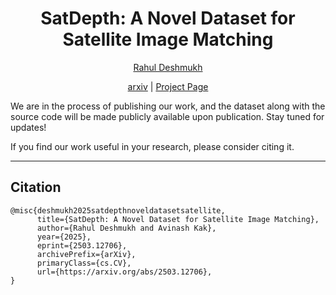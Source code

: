 
<p align="center">
  <h1 align="center">SatDepth: A Novel Dataset for Satellite Image Matching</h1>
  <p align="center">
  <!-- link to git/linkedin etc -->
    <a href="https://www.linkedin.com/in/rahul-deshmukh-purdue">Rahul Deshmukh</a>
  </p>
  <p align="center">
    <a href="https://arxiv.org/abs/2503.12706">arxiv</a> | 
    <a href="https://satdepth.pythonanywhere.com/">Project Page</a>
  </p>
</p>

We are in the process of publishing our work, and the dataset along with the source code will be made publicly available upon publication. Stay tuned for updates!

If you find our work useful in your research, please consider citing it.

---
## Citation 
```
@misc{deshmukh2025satdepthnoveldatasetsatellite,
      title={SatDepth: A Novel Dataset for Satellite Image Matching}, 
      author={Rahul Deshmukh and Avinash Kak},
      year={2025},
      eprint={2503.12706},
      archivePrefix={arXiv},
      primaryClass={cs.CV},
      url={https://arxiv.org/abs/2503.12706}, 
}
```
